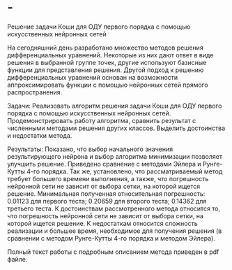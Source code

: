 # -
Решение задачи Коши для ОДУ первого порядка с помощью искусственных нейронных сетей

На сегодняшний день разработано множество методов решения дифференциальных уравнений. Некоторые из них дают ответ в виде решения в выбранной группе точек, 
другие используют базисные функции для представления решения. Другой подход к решению дифференциальных уравнений основан на возможности аппроксимировать функции с 
помощью нейронных сетей прямого распространения.

Задачи:
Реализовать алгоритм решения задачи Коши для ОДУ первого порядка с помощью искусственных нейронных сетей. Продемонстрировать работу алгоритма, сравнить результат 
с численными методами решения других классов. Выделить достоинства и недостатки метода.

Результаты:
Показано, что выбор начального значения
результирующего нейрона и выбор алгоритма минимизации позволяет улучшить решение. Приведено сравнение с методами Эйлера и Рунге-Кутты 4-го порядка. Так
же, установлено, что рассматриваемый метод требует большего времени выполнения,
а также, что погрешность нейронной сети не зависит от выбора сетки, на которой
ищется решение. Минимальная полученная относительная погрешность: 0.01123 для
первого теста; 0.20659 для второго теста; 0.14362 для третьего теста.
К достоинствам рассмотренного метода относится то, что погрешность нейронной
сети не зависит от выбора сетки, на которой ищется решение. К недостаткам относится сложность реализации и большее время, необходимое для получения решения
(в сравнении с методом Рунге-Кутты 4-го порядка и методом Эйлера).

Полный текст работы с подробным описанием метода приведен в pdf файле.
